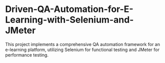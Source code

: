 # Driven-QA-Automation-for-E-Learning-with-Selenium-and-JMeter
This project implements a comprehensive QA automation framework for an e-learning platform, utilizing Selenium for functional testing and JMeter for performance testing.
